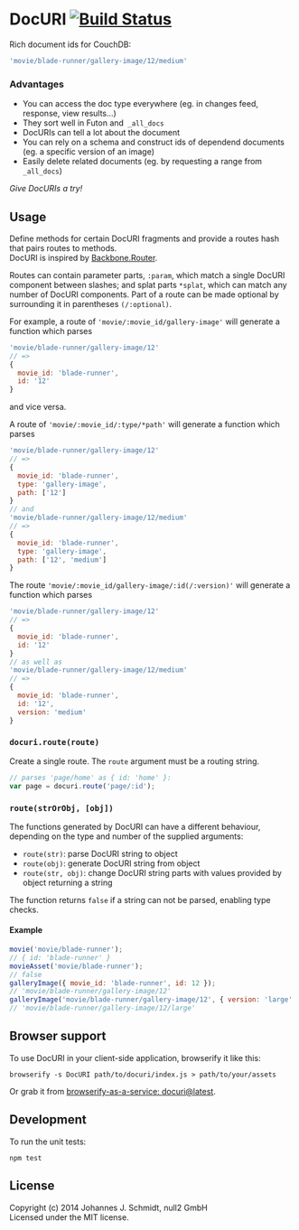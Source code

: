 # DocURI [![Build Status](https://travis-ci.org/jo/docuri.svg?branch=master)](https://travis-ci.org/jo/docuri)
Rich document ids for CouchDB:

```js
'movie/blade-runner/gallery-image/12/medium'
```

### Advantages
* You can access the doc type everywhere (eg. in changes feed, response, view results...)
* They sort well in Futon and` _all_docs`
* DocURIs can tell a lot about the document
* You can rely on a schema and construct ids of dependend documents (eg. a specific version of an image)
* Easily delete related documents (eg. by requesting a range from `_all_docs`)
 
_Give DocURIs a try!_

## Usage
Define methods for certain DocURI fragments and provide a routes hash that pairs routes to methods.   
DocURI is inspired by [Backbone.Router](http://backbonejs.org/#Router).

Routes can contain parameter parts, `:param`, which match a single DocURI component
between slashes; and splat parts `*splat`, which can match any number of DocURI
components. Part of a route can be made optional by surrounding it in
parentheses `(/:optional)`.

For example, a route of `'movie/:movie_id/gallery-image'` will generate a function which parses
```js
'movie/blade-runner/gallery-image/12'
// =>
{
  movie_id: 'blade-runner',
  id: '12'
}
```
and vice versa.

A route of `'movie/:movie_id/:type/*path'` will generate a function which parses
```js
'movie/blade-runner/gallery-image/12'
// =>
{
  movie_id: 'blade-runner',
  type: 'gallery-image',
  path: ['12']
}
// and
'movie/blade-runner/gallery-image/12/medium'
// =>
{
  movie_id: 'blade-runner',
  type: 'gallery-image',
  path: ['12', 'medium']
}
```

The route `'movie/:movie_id/gallery-image/:id(/:version)'` will generate a
function which parses
```js
'movie/blade-runner/gallery-image/12'
// =>
{
  movie_id: 'blade-runner',
  id: '12'
}
// as well as
'movie/blade-runner/gallery-image/12/medium'
// =>
{
  movie_id: 'blade-runner',
  id: '12',
  version: 'medium'
}
```

### `docuri.route(route)`
Create a single route. The `route` argument must be a routing string.

```js
// parses 'page/home' as { id: 'home' }:
var page = docuri.route('page/:id');
```

### `route(strOrObj, [obj])`
The functions generated by DocURI can have a different behaviour, depending on
the type and number of the supplied arguments:

* `route(str)`: parse DocURI string to object
* `route(obj)`: generate DocURI string from object
* `route(str, obj)`: change DocURI string parts with values provided by object returning a string

The function returns `false` if a string can not be parsed, enabling type
checks.

#### Example
```js
movie('movie/blade-runner');
// { id: 'blade-runner' }
movieAsset('movie/blade-runner');
// false
galleryImage({ movie_id: 'blade-runner', id: 12 });
// 'movie/blade-runner/gallery-image/12'
galleryImage('movie/blade-runner/gallery-image/12', { version: 'large' });
// 'movie/blade-runner/gallery-image/12/large'
```

## Browser support
To use DocURI in your client-side application, browserify it like this:
```shell
browserify -s DocURI path/to/docuri/index.js > path/to/your/assets
```
Or grab it from [browserify-as-a-service: docuri@latest](http://www.modulefarm.com/standalone/docuri@latest).


## Development
To run the unit tests:
```shell
npm test
```

## License
Copyright (c) 2014 Johannes J. Schmidt, null2 GmbH   
Licensed under the MIT license.

